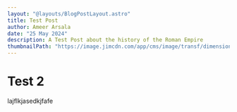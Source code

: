 ```yaml
---
layout: "@layouts/BlogPostLayout.astro"
title: Test Post
author: Ameer Arsala
date: "25 May 2024"
description: A Test Post about the history of the Roman Empire
thumbnailPath: "https://image.jimcdn.com/app/cms/image/transf/dimension=2080x10000:format=jpg/path/s2217cd0bb1220415/image/idc34b1b04f8e96ed/version/1687833802/how-big-was-the-roman-empire.jpg"
---
```


# Test 2
lajflkjasedkjfafe
